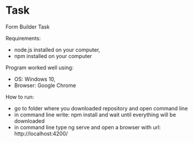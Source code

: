 # Task
Form Builder Task


Requirements:

- node.js installed on your computer,
- npm installed on your computer

Program worked well using:
- OS: Windows 10,
- Browser: Google Chrome


How to run:

- go to folder where you downloaded repository and open command line
- in command line write: npm install and wait until everything will be downloaded
- in command line type ng serve and open a browser with url: http://localhost:4200/
